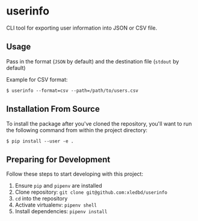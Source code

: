 userinfo
===

CLI tool for exporting user information into JSON or CSV file.

## Usage

Pass in the format (`JSON` by default) and the destination file (`stdout` by default)

Example for CSV format:
```
$ userinfo --format=csv --path=/path/to/users.csv
```

## Installation From Source

To install the package after you've cloned the repository, you'll
want to run the following command from within the project directory:
```
$ pip install --user -e .
```

## Preparing for Development

Follow these steps to start developing with this project:

1. Ensure `pip` and `pipenv` are installed
2. Clone repository: `git clone git@github.com:xledbd/userinfo`
3. `cd` into the repository
4. Activate virtualenv: `pipenv shell`
5. Install dependencies: `pipenv install`
